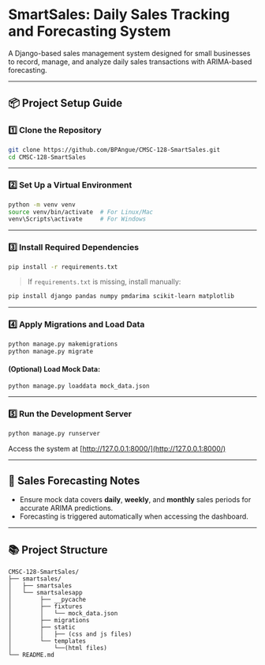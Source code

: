 
# SmartSales: Daily Sales Tracking and Forecasting System

A Django-based sales management system designed for small businesses to record, manage, and analyze daily sales transactions with ARIMA-based forecasting.

---

## 📦 Project Setup Guide

### 1️⃣ **Clone the Repository**
```bash
git clone https://github.com/BPAngue/CMSC-128-SmartSales.git
cd CMSC-128-SmartSales
```

---

### 2️⃣ **Set Up a Virtual Environment**
```bash
python -m venv venv
source venv/bin/activate  # For Linux/Mac
venv\Scripts\activate     # For Windows
```

---

### 3️⃣ **Install Required Dependencies**
```bash
pip install -r requirements.txt
```
> If `requirements.txt` is missing, install manually:
```bash
pip install django pandas numpy pmdarima scikit-learn matplotlib
```

---

### 4️⃣ **Apply Migrations and Load Data**
```bash
python manage.py makemigrations
python manage.py migrate
```

#### (Optional) Load Mock Data:
```bash
python manage.py loaddata mock_data.json
```

---

### 5️⃣ **Run the Development Server**
```bash
python manage.py runserver
```

Access the system at [http://127.0.0.1:8000/](http://127.0.0.1:8000/)

---

## 📅 **Sales Forecasting Notes**
- Ensure mock data covers **daily**, **weekly**, and **monthly** sales periods for accurate ARIMA predictions.
- Forecasting is triggered automatically when accessing the dashboard.

---

## 📚 **Project Structure**
```
CMSC-128-SmartSales/
├── smartsales/
│   ├── smartsales
│   └── smartsalesapp
│        ├── __pycache
│        ├── fixtures
│        │   └── mock_data.json
│        ├── migrations
│        ├── static
│        │   ├── (css and js files)
│        └── templates
│            └──(html files)
└── README.md
```
